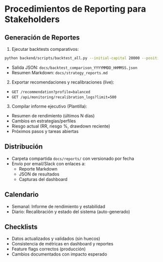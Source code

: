 # Procedimientos de Reporting para Stakeholders

## Generación de Reportes
1. Ejecutar backtests comparativos:
```bash
python backend/scripts/backtest_all.py --initial-capital 20000 --position-size-pct 0.15 --split 0.7
```
- Salida JSON: `docs/backtest_comparison_YYYYMMDD_HHMMSS.json`
- Resumen Markdown: `docs/strategy_reports.md`

2. Exportar recomendaciones y recalibraciones (live):
- `GET /recommendation?profile=balanced`
- `GET /api/monitoring/recalibration_logs?limit=500`

3. Compilar informe ejecutivo (Plantilla):
- Resumen de rendimiento (últimos N días)
- Cambios en estrategias/perfiles
- Riesgo actual (RR, riesgo %, drawdown reciente)
- Próximos pasos y tareas abiertas

## Distribución
- Carpeta compartida `docs/reports/` con versionado por fecha
- Envío por email/Slack con enlaces a:
  - Reporte Markdown
  - JSON de resultados
  - Capturas del dashboard

## Calendario
- Semanal: Informe de rendimiento y estabilidad
- Diario: Recalibración y estado del sistema (auto-generado)

## Checklists
- Datos actualizados y validados (sin huecos)
- Consistencia de métricas en dashboard y reportes
- Feature flags correctos (producción)
- Cambios documentados con impacto esperado

